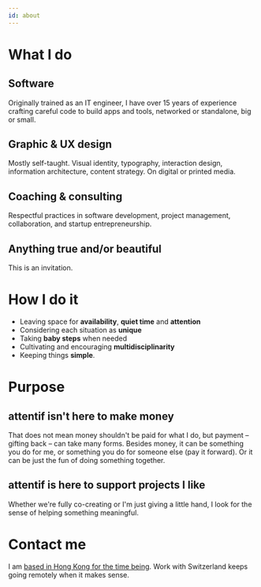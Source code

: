 ```yaml
---
id: about
---
```


# What I do

## Software

Originally trained as an IT engineer, I have over 15 years of experience crafting careful code to build apps and tools, networked or standalone, big or small.

## Graphic & UX design

Mostly self-taught. Visual identity, typography, interaction design, information architecture, content strategy. On digital or printed media.

## Coaching & consulting

Respectful practices in software development, project management, collaboration, and startup entrepreneurship.

## Anything true and/or beautiful

This is an invitation.

# How I do it

- Leaving space for **availability**, **quiet time** and **attention**
- Considering each situation as **unique**
- Taking **baby steps** when needed
- Cultivating and encouraging **multidisciplinarity**
- Keeping things **simple**.

# Purpose

## <span class="attentif">attentif</span> isn't here to make money
That does not mean money shouldn't be paid for what I do, but payment – gifting back – can take many forms. Besides money, it can be something you do for me, or something you do for someone else (pay it forward). Or it can be just the fun of doing something together.

## <span class="attentif">attentif</span> is here to support projects I like
Whether we're fully co-creating or I'm just giving a little hand, I look for the sense of helping something meaningful.

# Contact me

I am [based in Hong Kong for the time being](#notice). Work with Switzerland keeps going remotely when it makes sense.
